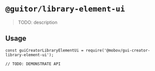# `@guitor/library-element-ui`

> TODO: description

## Usage

```
const guiCreatorLibraryElementUi = require('@mobov/gui-creator-library-element-ui');

// TODO: DEMONSTRATE API
```
